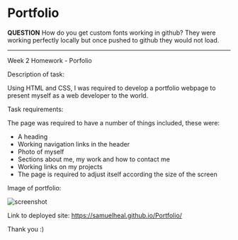 # Portfolio

****QUESTION****
How do you get custom fonts working in github? They were working perfectly locally but once pushed to github they would not load.
*****************

Week 2 Homework - Porfolio

Description of task:

Using HTML and CSS, I was required to develop a portfolio webpage to present myself as a web developer to the world. 

Task requirements:

The page was required to have a number of things included, these were:
- A heading
- Working navigation links in the header
- Photo of myself
- Sections about me, my work and how to contact me
- Working links on my projects
- The page is required to adjust itself according the size of the screen

Image of portfolio:

![screenshot](.Assets/Images/portfolio-image.png)

Link to deployed site:
https://samuelheal.github.io/Portfolio/

Thank you :)

